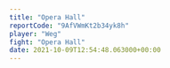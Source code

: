 ```yaml
---
title: "Opera Hall"
reportCode: "9AfVWmKt2b34yk8h"
player: "Weg"
fight: "Opera Hall"
date: 2021-10-09T12:54:48.063000+00:00
---
```

